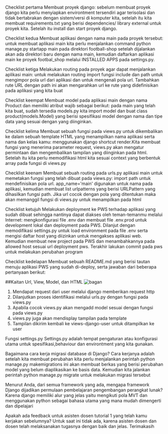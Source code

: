 Checklist pertama 
Membuat proyek django: sebelum membuat proyek django kita perlu menyiapkan environtment tersendiri agar terisolasi dan tidak bertabrakan dengan sistem/versi di komputer kita, setelah itu kita membuat requirements.txt yang berisi dependencies/ library external untuk proyek kita. Setelah itu install dan start proyek django. 

Checklist kedua
Membuat aplikasi dengan nama main pada proyek tersebut: untuk membuat aplikasi main kita perlu menjalankan command python manage.py startapp main pada direktori football-shop setelah dijalankan akan ada direktori baru dengan nama main, kemudian daftarkan aplikasi main ke proyek footbal_shop melalui INSTALLED APPS pada settings.py.

Checklist ketiga
Melakukan routing pada proyek agar dapat menjalankan aplikasi main: untuk melakukan routing import fungsi include dan path untuk mengimpor pola url dari aplikasi dan untuk mengenali pola url. Tambahkan rute URL dengan path ini akan mengarahkan url ke rute yang didefinisikan pada aplikasi yang kita buat

Checklist keempat
Membuat model pada aplikasi main dengan nama Product dan memiliki atribut wajib sebagai berikut: pada main yang telah kita buat, sudah tersedia models.py kita import model dan buat class product(models.Model) yang berisi spesifikasi model dengan nama dan tipe data yang sesuai dengan yang diinginkan.

Checklist kelima
Membuat sebuah fungsi pada views.py untuk dikembalikan ke dalam sebuah template HTML yang menampilkan nama aplikasi serta nama dan kelas kamu: menggunakan django shortcut render.Kita membuat fungsi yang menerima parameter request, views.py akan mengatur permintaan dan mengembalikan tampilan yang diinginkan pada html. Setelah itu kita perlu memodifikasi html kita sesuai context yang berbentuk array pada fungsi di views.py

Checklist keenam
Membuat sebuah routing pada urls.py aplikasi main untuk memetakan fungsi yang telah dibuat pada views.py: import path untuk mendefinisikan pola url. app_name='main' digunakan untuk nama pada aplikasi, kemudian membuat list urlpatterns yang berisi URLPattern yang dihasilkan fungsi path. Jika url cocok dengan pola yang ditentukan maka akan memanggil fungsi di views.py untuk menampilkan pada html

Checklist ketujuh
Melakukan deployment ke PWS terhadap aplikasi yang sudah dibuat sehingga nantinya dapat diakses oleh teman-temanmu melalui Internet: mengkonfigurasi file .env dan membuat file .env.prod untuk development lokal dan deployment pada PWS. Dilanjut dengan memodifikasi settings.py untuk load environment pada file .env serta mengisi daftar host yang diizinkan untuk mengakses aplikasi web. Kemudian membuat new project pada PWS dan menambahkannya pada allowed host sesuai url deployment pws. Terakhir lakukan commit pada pws untuk melakukan perubahan program

Checklist kedelapan
Membuat sebuah README.md yang berisi tautan menuju aplikasi PWS yang sudah di-deploy, serta jawaban dari beberapa pertanyaan berikut:

##Kaitan Url, View, Model, dan HTML ![bagan](https://viewer.diagrams.net/?tags=%7B%7D&lightbox=1&highlight=0000ff&edit=_blank&layers=1&nav=1&title=Bagan%20PBP.drawio&dark=auto#R%3Cmxfile%3E%3Cdiagram%20name%3D%22Page-1%22%20id%3D%22fXSUY_HrgWza9802sx9D%22%3E7VnLcpswFP0aZtpFOzwMdpZJSJNNOpk82nSpIgXUAqJCGOjXVxiJl%2FDEdWxjT7uxuUfSBZ17pHsFmnUZFdcUJMEtgSjUTB0WmuVqpmnops3%2FKqSskZlj1YBPMRSdWuAB%2F0ZypEAzDFHa68gICRlO%2BqBH4hh5rIcBSkne7%2FZCwv5dE%2BAjBXjwQKiiXzFkQY0ubL3FbxD2A3lnQxctEZCdBZAGAJK8A1lXmnVJCWH1VVRcorAiT%2FJSj%2Fu0prV5MIpitsmA5W3gLCyHkvlFcXX%2FE3zOr%2FUPZu1lCcJMTPgpRVQ8MCslC5RkMUSVI0OzLvIAM%2FSQAK9qzXncORawKBTNwiWiDBVrn9VoGODSQSRCjJa8ixggOSulKey8DYEh%2BwQd%2Bh2BARF1v%2FHcEsMvBDd%2FwZOt8OT%2BALFPJmfKmB8bVY5C1ReM8smJsuxjI2qhEKWQhGJ4Xm1i3PJCkKbY42SkDFCmwh26Wm51bnGCaPncNb5Vxkdbmm7RbXRLaRWYPQuP1XVnFLfaQZUhx9QzQFDZVAdh4rMkGfXQ60uOT9ZH7DW9qWHvhNUeiarEKAoBw8v%2B446FWtzhjmA%2BkUZVM32gqvlALfU0xaju7jx0NJSnOXBU86A4Wimvmfb2YpT5tqPGm8fHO47co18ZSpmiTb4UWV92IMR%2BXGmSx5onEeuiWrCY59Jz0RBhCKvho8u9L9pdJJGzPqXGmbrinRFpWPta8IaxnuM0IXGKTp9kviImJlktaURVOnECsgeZekSNh80%2FhqUw9YiihO%2BHqg6nJssyJmdrtmW6Xp%2BXt8iv2%2BbyHeZlc8O8bB9TXm708%2Ba8PBTYvvOyWk5vJrt%2FpEp0NlRjvdn9l%2BNb5Tg%2FtByN7eSoTyNHWX2c1qnldOWonqHPIdRM7k1%2FSuCqktEJ5T8uCtHKcgEDimT3W2ZTwni0SLy7qnvm9HlvSqGOfhaHrLrlNtB9QbYiuj0%2B6t%2BrCSxX74L0lyz2KkpSfv2OIgDfHzgmOwiCbQyCMFbRGweNglrRiyjgOMmaGGRjr3iPnu7ZbLDXTH2cN9UTgYtTfn4qT49ce%2FjG3d4budxsP3rUiaD9dGRd%2FQE%3D%3C%2Fdiagram%3E%3C%2Fmxfile%3E)

1. Mendapat request dari user melalui django memberikan request http
2. Dilanjutkan proses identifikasi melalui urls.py dengan fungsi pada views.py
3. Apabila  cocok views.py akan mengadd model sesuai dengan fungsi pada views.py
4. views.py juga akan mendisplay tampilan pada template
5. Tampilan dikirim kembali ke views-django-user untuk ditampilkan ke user

Fungsi settings.py
Settings.py adalah tempat pengaturan atau konfigurasi utama untuk spesifikasi,behaviour dan environtment yang kita gunakan.

Bagaimana cara kerja migrasi database di Django?
Cara  kerjanya adalah setelah kita membuat perubahan kita perlu menjalankan perintah python manage.py makemigrations ini akan membuat berkas yang berisi perubahan model yang belum diaplikasikan ke basis data. Kemudian kita jalankan perintah python manage.py migrate untuk melakukan migrasi tersebut

Menurut Anda, dari semua framework yang ada, mengapa framework Django dijadikan permulaan pembelajaran pengembangan perangkat lunak?
Karena django memiliki alur yang jelas yaitu mengikuti pola MVT dan menggunakan python sebagai bahasa utama yang mana mudah dimengerti dan dipelajari

Apakah ada feedback untuk asisten dosen tutorial 1 yang telah kamu kerjakan sebelumnya?
Untuk saat ini tidak ada, karena asisten dosen dan dosen telah melaksanakan tugasnya dengan baik dan jelas. Terimakasih